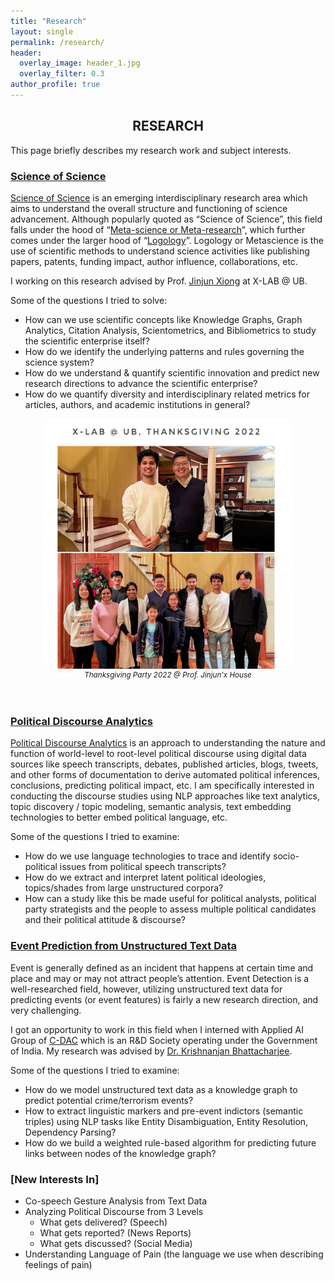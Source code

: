 ```yaml
---
title: "Research"
layout: single
permalink: /research/
header:
  overlay_image: header_1.jpg
  overlay_filter: 0.3
author_profile: true
---
```

## <center>RESEARCH</center>
This page briefly describes my research work and subject interests.

### [Science of Science](#scienceofscience)

[Science of Science](https://en.wikipedia.org/wiki/Science_of_science_policy) is an emerging interdisciplinary research area which aims to 
understand the overall structure and functioning of science advancement. Although popularly quoted as “Science of Science”, this field falls under the hood of “[Meta-science or Meta-research](https://en.wikipedia.org/wiki/Metascience)”, which further comes under the larger hood of “[Logology](https://en.wikipedia.org/wiki/Logology_(science))”. Logology or Metascience is the use of scientific methods to understand science activities like publishing papers, patents, funding impact, author influence, collaborations, etc.

I working on this research advised by Prof. [Jinjun Xiong](https://www.xlab-ub.com/) at X-LAB @ UB.

Some of the questions I tried to solve:

* How can we use scientific concepts like Knowledge Graphs, Graph Analytics, Citation Analysis, Scientometrics, and Bibliometrics to study the scientific enterprise itself?
* How do we identify the underlying patterns and rules governing the science system?
* How do we understand & quantify scientific innovation and predict new research directions to advance the scientific enterprise?
* How do we quantify diversity and interdisciplinary related metrics for articles, authors, and academic institutions in general? 

<center><img src = "/images/x-lab-thanksgiving.jpeg" width="400" height="400"></center>
<small><center><i>Thanksgiving Party 2022 @ Prof. Jinjun'x House</i></center></small>
<br><br>

### [Political Discourse Analytics](#politicaldiscourseanalytics)

[Political Discourse Analytics](https://en.wikipedia.org/wiki/Discourse_analysis) is an approach to understanding the nature and function of world-level to 
root-level political discourse using digital data sources like speech transcripts, debates, 
published articles, blogs, tweets, and other forms of documentation to derive automated political inferences, 
conclusions, predicting political impact, etc. I am specifically interested in conducting the 
discourse studies using NLP approaches like text analytics, topic discovery / topic modeling, semantic analysis, 
text embedding technologies to better embed political language, etc.

Some of the questions I tried to examine:

* How do we use language technologies to trace and identify socio-political issues from political speech transcripts?
* How do we extract and interpret latent political ideologies, topics/shades from large unstructured corpora? 
* How can a study like this be made useful for political analysts, political party strategists and the people to assess multiple political candidates and their political attitude & discourse?


### [Event Prediction from Unstructured Text Data](#eventprediction)

Event is generally defined as an incident that happens at certain time and place and may or may not attract people’s attention. 
Event Detection is a well-researched field, however, utilizing unstructured text data for predicting events (or event features) is fairly a new research direction, and very challenging.

I got an opportunity to work in this field when I interned with Applied AI Group of [C-DAC](https://cdac.in/index.aspx) 
which is an R&D Society operating under the Government of India. My research was advised by 
[Dr. Krishnanjan Bhattacharjee](https://www.linkedin.com/in/dr-krishnanjan-bhattacharjee-b1852141/).

Some of the questions I tried to examine:

* How do we model unstructured text data as a knowledge graph to predict potential crime/terrorism events?
* How to extract linguistic markers and pre-event indictors (semantic triples) using NLP tasks like Entity Disambiguation, Entity Resolution, Dependency Parsing?
* How do we build a weighted rule-based algorithm for predicting future links between nodes of the knowledge graph?

### [New Interests In]
* Co-speech Gesture Analysis from Text Data
* Analyzing Political Discourse from 3 Levels
  * What gets delivered? (Speech)
  * What gets reported? (News Reports)
  * What gets discussed? (Social Media)
* Understanding Language of Pain (the language we use when describing feelings of pain)





